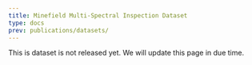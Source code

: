 ```yaml
---
title: Minefield Multi-Spectral Inspection Dataset
type: docs
prev: publications/datasets/
---
```


This is dataset is not released yet. We will update this page in due time.